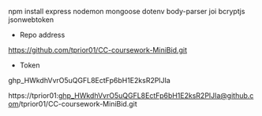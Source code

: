 npm install express nodemon mongoose dotenv body-parser joi bcryptjs jsonwebtoken

* Repo address

https://github.com/tprior01/CC-coursework-MiniBid.git

* Token

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

https://tprior01: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@github.com/tprior01/CC-coursework-MiniBid.git